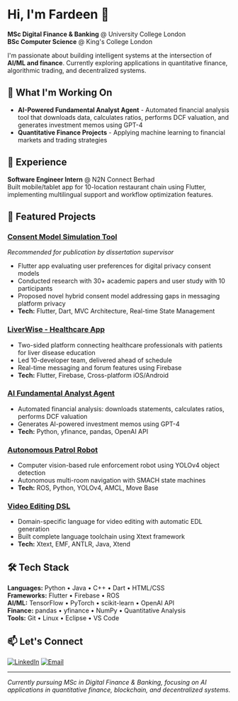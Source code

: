# Hi, I'm Fardeen 👋

**MSc Digital Finance & Banking** @ University College London  
**BSc Computer Science** @ King's College London

I'm passionate about building intelligent systems at the intersection of **AI/ML and finance**. Currently exploring applications in quantitative finance, algorithmic trading, and decentralized systems.

## 🔭 What I'm Working On

- **AI-Powered Fundamental Analyst Agent** - Automated financial analysis tool that downloads data, calculates ratios, performs DCF valuation, and generates investment memos using GPT-4
- **Quantitative Finance Projects** - Applying machine learning to financial markets and trading strategies

## 💼 Experience

**Software Engineer Intern** @ N2N Connect Berhad  
Built mobile/tablet app for 10-location restaurant chain using Flutter, implementing multilingual support and workflow optimization features.

## 🚀 Featured Projects

### [Consent Model Simulation Tool](https://github.com/FardeenIdrus/consent_visualisation_tool)
*Recommended for publication by dissertation supervisor*
- Flutter app evaluating user preferences for digital privacy consent models
- Conducted research with 30+ academic papers and user study with 10 participants
- Proposed novel hybrid consent model addressing gaps in messaging platform privacy
- **Tech:** Flutter, Dart, MVC Architecture, Real-time State Management

### [LiverWise - Healthcare App](https://github.com/FardeenIdrus/LiverWise)
- Two-sided platform connecting healthcare professionals with patients for liver disease education
- Led 10-developer team, delivered ahead of schedule
- Real-time messaging and forum features using Firebase
- **Tech:** Flutter, Firebase, Cross-platform iOS/Android

### [AI Fundamental Analyst Agent](https://github.com/FardeenIdrus/fundamental_analyst_agent)
- Automated financial analysis: downloads statements, calculates ratios, performs DCF valuation
- Generates AI-powered investment memos using GPT-4
- **Tech:** Python, yfinance, pandas, OpenAI API

### [Autonomous Patrol Robot](https://github.com/FardeenIdrus/PatrolRobot)
- Computer vision-based rule enforcement robot using YOLOv4 object detection
- Autonomous multi-room navigation with SMACH state machines
- **Tech:** ROS, Python, YOLOv4, AMCL, Move Base

### [Video Editing DSL](https://github.com/FardeenIdrus/EDL_DSML)
- Domain-specific language for video editing with automatic EDL generation
- Built complete language toolchain using Xtext framework
- **Tech:** Xtext, EMF, ANTLR, Java, Xtend

## 🛠️ Tech Stack

**Languages:** Python • Java • C++ • Dart • HTML/CSS  
**Frameworks:** Flutter • Firebase • ROS  
**AI/ML:** TensorFlow • PyTorch • scikit-learn • OpenAI API  
**Finance:** pandas • yfinance • NumPy • Quantitative Analysis  
**Tools:** Git • Linux • Eclipse • VS Code

## 📫 Let's Connect

[![LinkedIn](https://img.shields.io/badge/LinkedIn-0077B5?style=for-the-badge&logo=linkedin&logoColor=white)](https://www.linkedin.com/in/fardeenidrus/)
[![Email](https://img.shields.io/badge/Email-D14836?style=for-the-badge&logo=gmail&logoColor=white)](mailto:fardeenidrus123@gmail.com)

---

*Currently pursuing MSc in Digital Finance & Banking, focusing on AI applications in quantitative finance, blockchain, and decentralized systems.*
